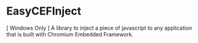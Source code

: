 # EasyCEFInject
[ Windows Only ] A library to inject a piece of javascript to any application that is built with Chromium Embedded Framework.
